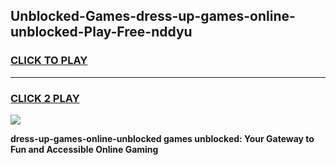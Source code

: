 
## Unblocked-Games-dress-up-games-online-unblocked-Play-Free-nddyu
<h3>
<a href="https://premium76.site?title=dress-up-games-online-unblocked&ref=18A1">CLICK TO PLAY</a></h3>
<hr>

<h3>
<a href="https://premium76.site?title=dress-up-games-online-unblocked&ref=18A1">CLICK 2 PLAY</a>
  
</h3>

<a href="https://premium76.site?title=dress-up-games-online-unblocked&ref=18A1"><img src="https://clearcache.store/games.png"></a>


**dress-up-games-online-unblocked games unblocked: Your Gateway to Fun and Accessible Online Gaming**
